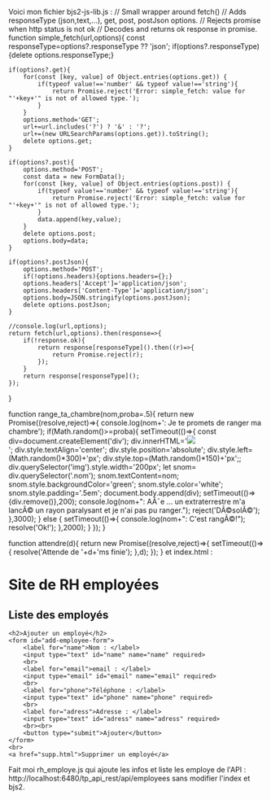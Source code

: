 Voici mon fichier bjs2-js-lib.js : // Small wrapper around fetch()
// Adds responseType (json,text,...), get, post, postJson options.
// Rejects promise when http status is not ok
// Decodes and returns ok response in promise.
function simple_fetch(url,options){
    const responseType=options?.responseType ?? 'json';
    if(options?.responseType){delete options.responseType;}

    if(options?.get){
        for(const [key, value] of Object.entries(options.get)) {
            if(typeof value!=='number' && typeof value!=='string'){
                return Promise.reject('Error: simple_fetch: value for "'+key+'" is not of allowed type.');
            }
        }
        options.method='GET';
        url+=url.includes('?') ? '&' : '?';
        url+=(new URLSearchParams(options.get)).toString();
        delete options.get;
    }

    if(options?.post){
        options.method='POST';
        const data = new FormData();
        for(const [key, value] of Object.entries(options.post)) {
            if(typeof value!=='number' && typeof value!=='string'){
                return Promise.reject('Error: simple_fetch: value for "'+key+'" is not of allowed type.');
            }
            data.append(key,value);
        }
        delete options.post;
        options.body=data;
    }

    if(options?.postJson){
        options.method='POST';
        if(!options.headers){options.headers={};}
        options.headers['Accept']='application/json';
        options.headers['Content-Type']='application/json';
        options.body=JSON.stringify(options.postJson);
        delete options.postJson;
    }

    //console.log(url,options);
    return fetch(url,options).then(response=>{
        if(!response.ok){
            return response[responseType]().then((r)=>{
                return Promise.reject(r);
            });
        }
        return response[responseType]();
    });
}

function range_ta_chambre(nom,proba=.5){
    return new Promise((resolve,reject)=>{
        console.log(nom+': Je te promets de ranger ma chambre');
        if(Math.random()>=proba){
            setTimeout(()=>{
                const div=document.createElement('div');
                div.innerHTML='<img src="https://moodle.iutv.univ-paris13.fr/img/bjs2/extraterrestre.svg"/><br/><span class="nom"></span>';
                div.style.textAlign='center';
                div.style.position='absolute';
                div.style.left=(Math.random()*300)+'px';
                div.style.top=(Math.random()*150)+'px';;
                div.querySelector('img').style.width='200px';
                let snom= div.querySelector('.nom');
                snom.textContent=nom;
                snom.style.backgroundColor='green';
                snom.style.color='white';
                snom.style.padding='.5em';
                document.body.append(div);
                setTimeout(()=>{div.remove()},200);
                console.log(nom+": AÃ¯e ... un extraterrestre m'a lancÃ© un rayon paralysant et je n'ai pas pu ranger.");
                reject('DÃ©solÃ©');
            },3000);
        }
        else {
            setTimeout(()=>{
                console.log(nom+": C'est rangÃ©!");
                resolve('Ok!');
            },2000);
        }
    });
}

function attendre(d){
    return new Promise((resolve,reject)=>{
        setTimeout(()=>{
            resolve('Attende de '+d+'ms finie');
        },d);
    });
}
et index.html : <!DOCTYPE html>
<html lang="fr">
<head>
    <meta charset="utf-8"/>
    <title>RH employées</title>
    <link rel="stylesheet" href="rh_employee.css" />
    <script src="bjs2-js-lib.js"></script>
    <script src="rh_employee.js"></script>

</head>
<body>
    <h1>Site de RH employées</h1>
    <h2>Liste des employés</h2>
    <div id="employee-list"></div>

    <h2>Ajouter un employé</h2>
    <form id="add-employee-form">
        <label for="name">Nom : </label>
        <input type="text" id="name" name="name" required>
        <br>
        <label for="email">email : </label>
        <input type="email" id="email" name="email" required>
        <br>
        <label for="phone">Téléphone : </label>
        <input type="text" id="phone" name="phone" required>
        <br>
        <label for="adress">Adresse : </label>
        <input type="text" id="adress" name="adress" required>
        <br><br>
        <button type="submit">Ajouter</button>
    </form>
    <br>
    <a href="supp.html">Supprimer un employé</a>
</body>
</html>
Fait moi rh_employe.js qui ajoute les infos et liste les employe de l'API : http://localhost:6480/tp_api_rest/api/employees sans modifier l'index et bjs2.
